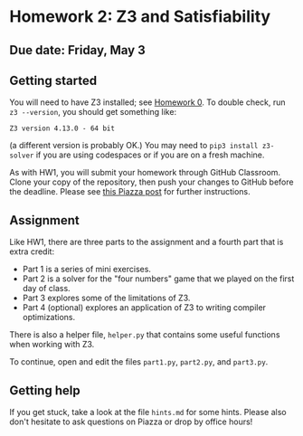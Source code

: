 # Homework 2: Z3 and Satisfiability

## Due date: Friday, May 3

## Getting started

You will need to have Z3 installed; see [Homework 0](https://github.com/DavisPL-Teaching/189c-hw0).
To double check, run `z3 --version`, you should get something like:
```
Z3 version 4.13.0 - 64 bit
```
(a different version is probably OK.)
You may need to `pip3 install z3-solver` if you are
using codespaces or if you are on a fresh machine.

As with HW1, you will submit your homework through GitHub Classroom. Clone your copy of the repository, then push your changes to GitHub before the deadline.
Please see [this Piazza post](https://piazza.com/class/lt90i40zrot3ue/post/48) for further instructions.

## Assignment

Like HW1, there are three parts to the assignment and a fourth part that is extra credit:
- Part 1 is a series of mini exercises.
- Part 2 is a solver for the "four numbers" game that we
  played on the first day of class.
- Part 3 explores some of the limitations of Z3.
- Part 4 (optional) explores an application of Z3 to writing
  compiler optimizations.

There is also a helper file, `helper.py` that contains some useful
functions when working with Z3.

To continue, open and edit the files `part1.py`, `part2.py`, and `part3.py`.

## Getting help

If you get stuck, take a look at the file `hints.md` for some hints.
Please also don't hesitate to ask questions on Piazza or drop by
office hours!
